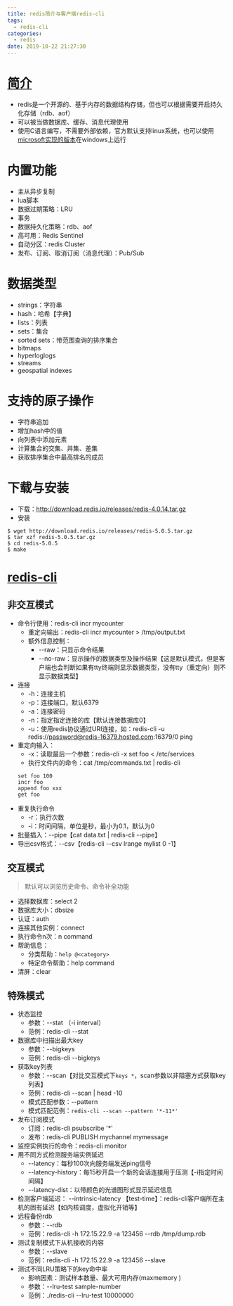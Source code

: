 ```yaml
---
title: redis简介与客户端redis-cli
tags:
  - redis-cli
categories:
  - redis
date: 2019-10-22 21:27:30
---
```


# [简介][redis-intro]
* redis是一个开源的、基于内存的数据结构存储，但也可以根据需要开启持久化存储（rdb、aof）
* 可以被当做数据库、缓存、消息代理使用
* 使用C语言编写，不需要外部依赖，官方默认支持linux系统，也可以使用[microsoft实现的版本][windows-redis]在windows上运行

# 内置功能
* 主从异步复制
* lua脚本
* 数据过期策略：LRU
* 事务
* 数据持久化策略：rdb、aof
* 高可用：Redis Sentinel 
* 自动分区：redis Cluster
* 发布、订阅、取消订阅（消息代理）：Pub/Sub

# 数据类型
* strings：字符串
* hash：哈希【字典】
* lists：列表
* sets：集合
* sorted sets：带范围查询的排序集合
* bitmaps
* hyperloglogs
* streams
* geospatial indexes

# 支持的原子操作
* 字符串追加
* 增加hash中的值
* 向列表中添加元素
* 计算集合的交集、并集、差集
* 获取排序集合中最高排名的成员

# 下载与安装
* 下载：http://download.redis.io/releases/redis-4.0.14.tar.gz
* 安装

```
$ wget http://download.redis.io/releases/redis-5.0.5.tar.gz
$ tar xzf redis-5.0.5.tar.gz
$ cd redis-5.0.5
$ make
```

# [redis-cli][rediscli]
## 非交互模式
* 命令行使用：redis-cli incr mycounter
    - 重定向输出：redis-cli incr mycounter > /tmp/output.txt
    - 额外信息控制：
        + --raw：只显示命令结果
        + --no-raw：显示操作的数据类型及操作结果【这是默认模式，但是客户端也会判断如果有tty终端则显示数据类型，没有tty（重定向）则不显示数据类型】
* 连接
    - -h：连接主机
    - -p：连接端口，默认6379
    - -a：连接密码
    - -n：指定指定连接的库【默认连接数据库0】
    - -u：使用redis协议通过URI连接，如：redis-cli -u redis://password@redis-16379.hosted.com:16379/0 ping
* 重定向输入：
    - -x：读取最后一个参数：redis-cli -x set foo < /etc/services
    - 执行文件内的命令：cat /tmp/commands.txt | redis-cli
    ```
    set foo 100
    incr foo
    append foo xxx
    get foo
    ```
* 重复执行命令
    - -r：执行次数
    - -i：时间间隔，单位是秒，最小为0.1，默认为0
* 批量插入：--pipe【cat data.txt | redis-cli --pipe】
* 导出csv格式：--csv【redis-cli --csv lrange mylist 0 -1】

## 交互模式
>默认可以浏览历史命令、命令补全功能

- 选择数据库：select 2
- 数据库大小：dbsize
- 认证：auth
- 连接其他实例：connect
- 执行命令n次：n command
- 帮助信息：
    + 分类帮助：`help @<category>`
    + 特定命令帮助：help command
- 清屏：clear

## 特殊模式
* 状态监控
    - 参数：--stat （-i interval）
    - 范例：redis-cli --stat
* 数据库中扫描出最大key
    - 参数：--bigkeys
    - 范例：redis-cli --bigkeys
* 获取key列表
    - 参数：--scan【对比交互模式下`keys *`，scan参数以非阻塞方式获取key列表】
    - 范例：redis-cli --scan | head -10
    - 模式匹配参数：--pattern
    - 模式匹配范例：`redis-cli --scan --pattern '*-11*'`
* 发布订阅模式
    - 订阅：redis-cli psubscribe '*'
    - 发布：redis-cli PUBLISH mychannel mymessage
* 监控实例执行的命令：redis-cli monitor
* 用不同方式检测服务端实例延迟
    - --latency：每秒100次向服务端发送ping信号
    - --latency-history：每15秒开启一个新的会话连接用于压测【-i指定时间间隔】
    - --latency-dist：以带颜色的光谱图形式显示延迟信息
* 检测客户端延迟： --intrinsic-latency 【test-time】：redis-cli客户端所在主机的固有延迟【如内核调度，虚拟化开销等】
* 远程备份rdb
    - 参数：--rdb
    - 范例：redis-cli -h 172.15.22.9 -a 123456 --rdb /tmp/dump.rdb
* 测试复制模式下从机接收的内容
    - 参数：--slave
    - 范例：redis-cli -h 172.15.22.9 -a 123456 --slave
* 测试不同LRU策略下的key命中率
    - 影响因素：测试样本数量、最大可用内存(maxmemory )
    - 参数：--lru-test sample-number
    - 范例：./redis-cli --lru-test 10000000

[windows-redis]: https://github.com/microsoftarchive/redis
[rediscli]: https://redis.io/topics/rediscli
[redis-intro]:https://redis.io/topics/introduction